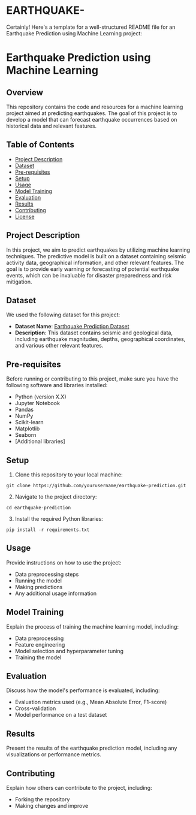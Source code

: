 # EARTHQUAKE-
Certainly! Here's a template for a well-structured README file for an Earthquake Prediction using Machine Learning project:

# Earthquake Prediction using Machine Learning

## Overview

This repository contains the code and resources for a machine learning project aimed at predicting earthquakes. The goal of this project is to develop a model that can forecast earthquake occurrences based on historical data and relevant features.

## Table of Contents

- [Project Description](#project-description)
- [Dataset](#dataset)
- [Pre-requisites](#pre-requisites)
- [Setup](#setup)
- [Usage](#usage)
- [Model Training](#model-training)
- [Evaluation](#evaluation)
- [Results](#results)
- [Contributing](#contributing)
- [License](#license)

## Project Description

In this project, we aim to predict earthquakes by utilizing machine learning techniques. The predictive model is built on a dataset containing seismic activity data, geographical information, and other relevant features. The goal is to provide early warning or forecasting of potential earthquake events, which can be invaluable for disaster preparedness and risk mitigation.

## Dataset

We used the following dataset for this project:

- **Dataset Name**: [Earthquake Prediction Dataset](link-to-dataset)
- **Description**: This dataset contains seismic and geological data, including earthquake magnitudes, depths, geographical coordinates, and various other relevant features.

## Pre-requisites

Before running or contributing to this project, make sure you have the following software and libraries installed:

- Python (version X.X)
- Jupyter Notebook
- Pandas
- NumPy
- Scikit-learn
- Matplotlib
- Seaborn
- [Additional libraries]

## Setup

1. Clone this repository to your local machine:

```shell
git clone https://github.com/yourusername/earthquake-prediction.git
```

2. Navigate to the project directory:

```shell
cd earthquake-prediction
```

3. Install the required Python libraries:

```shell
pip install -r requirements.txt
```

## Usage

Provide instructions on how to use the project:

- Data preprocessing steps
- Running the model
- Making predictions
- Any additional usage information

## Model Training

Explain the process of training the machine learning model, including:

- Data preprocessing
- Feature engineering
- Model selection and hyperparameter tuning
- Training the model

## Evaluation

Discuss how the model's performance is evaluated, including:

- Evaluation metrics used (e.g., Mean Absolute Error, F1-score)
- Cross-validation
- Model performance on a test dataset

## Results

Present the results of the earthquake prediction model, including any visualizations or performance metrics.

## Contributing

Explain how others can contribute to the project, including:

- Forking the repository
- Making changes and improve
